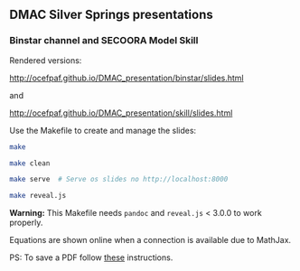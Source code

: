 ## DMAC Silver Springs presentations
### Binstar channel and SECOORA Model Skill

Rendered versions:

http://ocefpaf.github.io/DMAC_presentation/binstar/slides.html

and

http://ocefpaf.github.io/DMAC_presentation/skill/slides.html

Use the Makefile to create and manage the slides:

```bash
make
```

```bash
make clean
```

```bash
make serve  # Serve os slides no http://localhost:8000
```

```bash
make reveal.js
```

**Warning:** This Makefile needs `pandoc` and `reveal.js` < 3.0.0 to work properly.

Equations are shown online when a connection is available due to MathJax.


PS: To save a PDF follow [these](https://github.com/hakimel/reveal.js#pdf-export) instructions.
